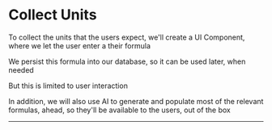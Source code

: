 # Collect Units

To collect the units that the users expect, we'll create a UI Component, where we let the user enter a their formula

We persist this formula into our database, so it can be used later, when needed

But this is limited to user interaction

In addition, we will also use AI to generate and populate most of the relevant formulas, ahead, so they'll be available to the users, out of the box

---
